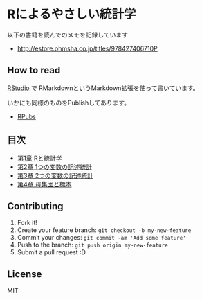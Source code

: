 # Rによるやさしい統計学

以下の書籍を読んでのメモを記録しています

* http://estore.ohmsha.co.jp/titles/978427406710P

## How to read

[RStudio](http://www.rstudio.com/ "RStudio") で RMarkdownというMarkdown拡張を使って書いています。

いかにも同様のものをPublishしてあります。

* [RPubs](http://rpubs.com/azu "RPubs")

## 目次

- [第1章 Rと統計学](http://rpubs.com/azu/stats_with_R_1 "RPubs - Rによるやさしい統計学 - 第一章 Rと統計学")
- [第2章 1つの変数の記述統計](http://rpubs.com/azu/stats_with_R_2 "RPubs - 第2章 1つの変数の記述統計")
- [第3章 2つの変数の記述統計](http://rpubs.com/azu/stats_with_R_3 "RPubs - 第3章 2つの変数の記述統計")
- [第4章 母集団と標本](http://rpubs.com/azu/stats_with_R_4 "RPubs - 第4章 母集団と標本")

## Contributing

1. Fork it!
2. Create your feature branch: `git checkout -b my-new-feature`
3. Commit your changes: `git commit -am 'Add some feature'`
4. Push to the branch: `git push origin my-new-feature`
5. Submit a pull request :D

## License

MIT